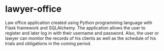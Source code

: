 # lawyer-office

Law office application created using Python programming language with Flask framework and SQLAlchemy. 
The application allows the user to register and later log in with their username and password. 
Also, the user or lawyer can monitor the records of his clients as well as the schedule of his trials and obligations in the coming period.
